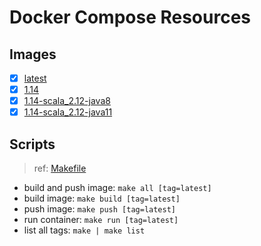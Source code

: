 # Docker Compose Resources

## Images

- [x] [latest](./latest/Dockerfile)
- [x] [1.14](./1.14/Dockerfile)
- [x] [1.14-scala_2.12-java8](./1.14-scala_2.12-java8/Dockerfile)
- [x] [1.14-scala_2.12-java11](./1.14-scala_2.12-java11/Dockerfile)

## Scripts

>ref: [Makefile](./Makefile)

- build and push image: `make all [tag=latest]`
- build image: `make build [tag=latest]`
- push image: `make push [tag=latest]`
- run container: `make run [tag=latest]`
- list all tags: `make | make list`
